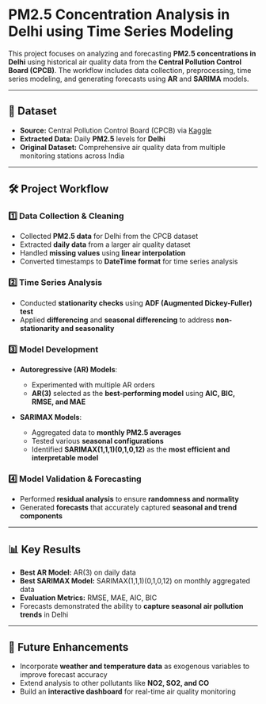# PM2.5 Concentration Analysis in Delhi using Time Series Modeling

This project focuses on analyzing and forecasting **PM2.5 concentrations in Delhi** using historical air quality data from the **Central Pollution Control Board (CPCB)**. The workflow includes data collection, preprocessing, time series modeling, and generating forecasts using **AR** and **SARIMA** models.

---

## 📂 Dataset

- **Source:** Central Pollution Control Board (CPCB) via [Kaggle](https://www.kaggle.com/)
- **Extracted Data:** Daily **PM2.5** levels for **Delhi**
- **Original Dataset:** Comprehensive air quality data from multiple monitoring stations across India

---

## 🛠 Project Workflow

### 1️⃣ Data Collection & Cleaning
- Collected **PM2.5 data** for Delhi from the CPCB dataset
- Extracted **daily data** from a larger air quality dataset
- Handled **missing values** using **linear interpolation**
- Converted timestamps to **DateTime format** for time series analysis

### 2️⃣ Time Series Analysis
- Conducted **stationarity checks** using **ADF (Augmented Dickey-Fuller) test**
- Applied **differencing** and **seasonal differencing** to address **non-stationarity and seasonality**

### 3️⃣ Model Development
- **Autoregressive (AR) Models**:
  - Experimented with multiple AR orders
  - **AR(3)** selected as the **best-performing model** using **AIC, BIC, RMSE, and MAE**
  
- **SARIMAX Models**:
  - Aggregated data to **monthly PM2.5 averages**
  - Tested various **seasonal configurations**
  - Identified **SARIMAX(1,1,1)(0,1,0,12)** as the **most efficient and interpretable model**

### 4️⃣ Model Validation & Forecasting
- Performed **residual analysis** to ensure **randomness and normality**
- Generated **forecasts** that accurately captured **seasonal and trend components**

---

## 📊 Key Results

- **Best AR Model:** AR(3) on daily data
- **Best SARIMAX Model:** SARIMAX(1,1,1)(0,1,0,12) on monthly aggregated data
- **Evaluation Metrics:** RMSE, MAE, AIC, BIC
- Forecasts demonstrated the ability to **capture seasonal air pollution trends** in Delhi

---

## 🚀 Future Enhancements

- Incorporate **weather and temperature data** as exogenous variables to improve forecast accuracy
- Extend analysis to other pollutants like **NO2, SO2, and CO**
- Build an **interactive dashboard** for real-time air quality monitoring
